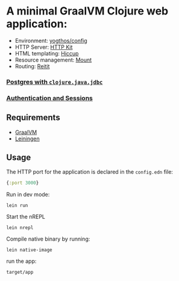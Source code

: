 # A minimal GraalVM Clojure web application:

* Environment: [yogthos/config](https://github.com/yogthos/config)
* HTTP Server: [HTTP Kit](https://github.com/http-kit/http-kit)
* HTML templating: [Hiccup](https://github.com/weavejester/hiccup)
* Resource management: [Mount](https://github.com/tolitius/mount)
* Routing: [Reitit](https://metosin.github.io/reitit/)


### [Postgres with `clojure.java.jdbc`](https://github.com/yogthos/graal-web-app-example/tree/postgres)

### [Authentication and Sessions](https://github.com/yogthos/graal-web-app-example/tree/auth)

## Requirements

* [GraalVM](https://github.com/oracle/graal/releases)
* [Leiningen](https://leiningen.org/)

## Usage

The HTTP port for the application is declared in the `config.edn` file:

```clojure
{:port 3000}
```

Run in dev mode:

    lein run

Start the nREPL

    lein nrepl

Compile native binary by running:

    lein native-image

run the app:

    target/app
